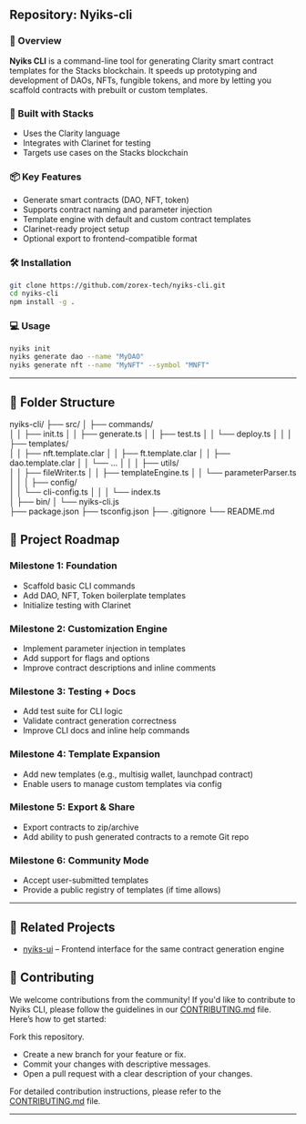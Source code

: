 ## Repository: Nyiks-cli

### 🚀 Overview
**Nyiks CLI** is a command-line tool for generating Clarity smart contract templates for the Stacks blockchain. It speeds up prototyping and development of DAOs, NFTs, fungible tokens, and more by letting you scaffold contracts with prebuilt or custom templates.

### 🔗 Built with Stacks
- Uses the Clarity language
- Integrates with Clarinet for testing
- Targets use cases on the Stacks blockchain

### 📦 Key Features
- Generate smart contracts (DAO, NFT, token)
- Supports contract naming and parameter injection
- Template engine with default and custom contract templates
- Clarinet-ready project setup
- Optional export to frontend-compatible format

### 🛠 Installation
```bash
git clone https://github.com/zorex-tech/nyiks-cli.git
cd nyiks-cli
npm install -g .
```

### 💻 Usage
```bash
nyiks init
nyiks generate dao --name "MyDAO"
nyiks generate nft --name "MyNFT" --symbol "MNFT"
```

---

## 📁 Folder Structure

nyiks-cli/
├── src/
│   ├── commands/    
│   │   ├── init.ts
│   │   ├── generate.ts
│   │   ├── test.ts
│   │   └── deploy.ts
│   │
│   ├── templates/          
│   │   ├── nft.template.clar
│   │   ├── ft.template.clar
│   │   ├── dao.template.clar
│   │   └── ...
│   │
│   ├── utils/             
│   │   ├── fileWriter.ts
│   │   ├── templateEngine.ts
│   │   └── parameterParser.ts
│   │
│   ├── config/            
│   │   └── cli-config.ts
│   │
│   └── index.ts             
│
├── bin/
│   └── nyiks-cli.js         
├── package.json
├── tsconfig.json
├── .gitignore
└── README.md

## 📅 Project Roadmap

### Milestone 1: Foundation
- Scaffold basic CLI commands
- Add DAO, NFT, Token boilerplate templates
- Initialize testing with Clarinet

### Milestone 2: Customization Engine
- Implement parameter injection in templates
- Add support for flags and options
- Improve contract descriptions and inline comments

### Milestone 3: Testing + Docs
- Add test suite for CLI logic
- Validate contract generation correctness
- Improve CLI docs and inline help commands

### Milestone 4: Template Expansion
- Add new templates (e.g., multisig wallet, launchpad contract)
- Enable users to manage custom templates via config

### Milestone 5: Export & Share
- Export contracts to zip/archive
- Add ability to push generated contracts to a remote Git repo

### Milestone 6: Community Mode
- Accept user-submitted templates
- Provide a public registry of templates (if time allows)

---

## 🤝 Related Projects
- [nyiks-ui](https://github.com/zorex-tech/nyiks-ui) – Frontend interface for the same contract generation engine

## 🙌 Contributing

We welcome contributions from the community! If you'd like to contribute to Nyiks CLI, please follow the guidelines in our [CONTRIBUTING.md](./CONTRIBUTING.md) file. Here’s how to get started:

Fork this repository.

- Create a new branch for your feature or fix.
- Commit your changes with descriptive messages.
- Open a pull request with a clear description of your changes.

For detailed contribution instructions, please refer to the [CONTRIBUTING.md](./CONTRIBUTING.md) file.

---
